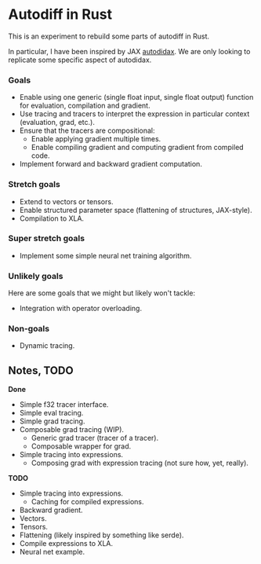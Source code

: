 # Autodiff in Rust

This is an experiment to rebuild some parts of autodiff in Rust.

In particular, I have been inspired by JAX
[autodidax](https://jax.readthedocs.io/en/latest/autodidax.html).
We are only looking to replicate some specific aspect of autodidax.

### Goals
* Enable using one generic (single float input, single float output) function 
  for evaluation, compilation and gradient.
* Use tracing and tracers to interpret the expression in particular context
  (evaluation, grad, etc.).
* Ensure that the tracers are compositional:
  * Enable applying gradient multiple times.
  * Enable compiling gradient and computing gradient from compiled code.
* Implement forward and backward gradient computation.


### Stretch goals
* Extend to vectors or tensors.
* Enable structured parameter space (flattening of structures, JAX-style).
* Compilation to XLA.

### Super stretch goals
* Implement some simple neural net training algorithm.

### Unlikely goals
Here are some goals that we might but likely won't tackle:
* Integration with operator overloading.

### Non-goals
* Dynamic tracing.

## Notes, TODO

**Done**
* Simple f32 tracer interface.
* Simple eval tracing.
* Simple grad tracing.
* Composable grad tracing (WIP).
  * Generic grad tracer (tracer of a tracer).
  * Composable wrapper for grad.
* Simple tracing into expressions.
  * Composing grad with expression tracing (not sure how, yet, really).

**TODO**
* Simple tracing into expressions.
  * Caching for compiled expressions.
* Backward gradient.
* Vectors.
* Tensors.
* Flattening (likely inspired by something like serde).
* Compile expressions to XLA.
* Neural net example.
